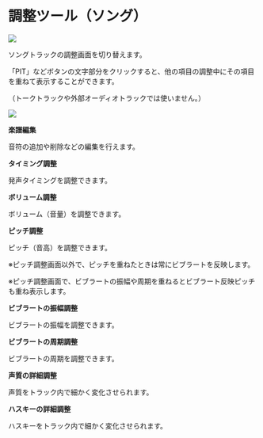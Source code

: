 



 調整ツール（ソング）
============


  



![](../../image/ope_04a_w.png)

  


 ソングトラックの調整画面を切り替えます。
 

 「PIT」などボタンの文字部分をクリックすると、他の項目の調整中にその項目を重ねて表示することができます。
 

 （トークトラックや外部オーディオトラックでは使いません。）
 
  


![](../../image/st05_20.png)

  


**楽譜編集**


 音符の追加や削除などの編集を行えます。
 
  


**タイミング調整**


 発声タイミングを調整できます。
 
  


**ボリューム調整**


 ボリューム（音量）を調整できます。
 
  


**ピッチ調整**


 ピッチ（音高）を調整できます。
 

 ※ピッチ調整画面以外で、ピッチを重ねたときは常にビブラートを反映します。
 

 ※ピッチ調整画面で、ビブラートの振幅や周期を重ねるとビブラート反映ピッチも重ね表示します。
 
  


**ビブラートの振幅調整**


 ビブラートの振幅を調整できます。
 
  



**ビブラートの周期調整** 



 ビブラートの周期を調整できます。
 
  



**声質の詳細調整** 



 声質をトラック内で細かく変化させられます。
 
  



**ハスキーの詳細調整** 



 ハスキーをトラック内で細かく変化させられます。
 




